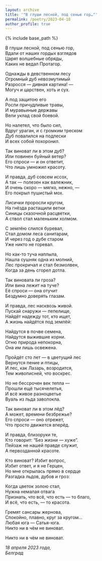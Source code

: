 ```yaml
---
layout: archive
title: '"В глуши лесной, под сенью гор…"'
permalink: /poetry/2023-04-18
author_profile: true
---
```


{% include base_path %}

В глуши лесной, под сенью гор, <br>
Вдали от наших гордых взглядов <br>
Царят волшебные обряды, <br>
Каких не ведал Протагор. <br>

Однажды в девственном лесу <br>
Огромный дуб невозмутимый <br>
Разросся — дивная картина! — <br>
Могуч и царствен, хоть и сух. <br>

А под защитою его <br>
Росли причудливые травы, <br>
И муравьиные державы <br>
Вели уклад свой боевой. <br>

Но налетел, что было сил, <br>
Вдруг ураган, и с громким треском <br>
Дуб повалился на подлески <br>
И всех собой похоронил. <br>

Так виноват ли в этом дуб? <br>
Или повинен буйный ветер? <br>
Его спроси — и он ответит, <br>
Что лишь умножил красоту. <br>

И правда, дуб совсем иссох, <br>
А так — полезен как валежник, <br>
И очень скоро — мягко, нежно, — <br>
Его покрыл пушистый мох. <br>

Лисички проросли кругом, <br>
На гнёзда растащили ветки <br>
Синицы сказочной расцветки, <br>
А ствол стал маленьким холмом. <br>

С землёю слился буревал, <br>
Стал домом леса санитарам, <br>
И через год о дубе старом <br>
Уже никто не горевал. <br>

Но как-то туча наплыла, <br>
Нашла сушняк одна из молний, <br>
Лес прокричал и стал безмолвен, <br>
Когда за день сгорел дотла. <br>

Так виновата ли гроза? <br>
Или вина лежит на туче? <br>
Её спроси — она отучит <br>
Бездумно доверять глазам. <br>

И правда, лес насквозь живой. <br>
Пускай снаружи — пепелище, <br>
Найдёт надежду тот, кто ищет, <br>
А жизнь найдётся под землёй: <br>

Найдутся в почве семена, <br>
Найдутся выжившие корни. <br>
Огню природа непокорна, <br>
Она им лишь освежена. <br>

Пройдёт сто лет — в цветущий лес <br>
Вернутся пение и птицы, <br>
И лес, как Лазарь, возродится, <br>
Тем живописней, что воскрес. <br>

Но не бессрочен век тепла — <br>
Прошли ещё тысячелетья, <br>
И всё живое разноцветье <br>
Вуаль из льда заволокла. <br>

Так виноват ли в этом лёд? <br>
А может, времени безбрежье? <br>
Его спроси — оно отрежет, <br>
Что просто движется вперёд. <br>

И правда, близоруки те, <br>
Кто говорит: “Без жизни — хуже”. <br>
Пейзаж не нашей правде служит, <br>
А первозданной красоте. <br>

Кто виноват? Избит вопрос, <br>
Избит ответ, и я не Герцен, <br>
Но мне открылась прямо в сердце <br>
Разгадка льдов, дубов и гроз: <br>

Когда цветок золою стал, <br>
Нужна немалая отвага <br>
Признать, что всё, что есть — то благо, <br>
И всё, что есть, — то красота. <br>

Гремят сансары жернова, <br>
Спокойно, плавно, круг за кругом… <br>
Любая юга — Сатья-юга. <br>
Никто ни в чём не виноват. <br>

Никто ни в чём не виноват. <br>

<i>18 апреля 2023 года,</i> <br>
<i>Белград</i>